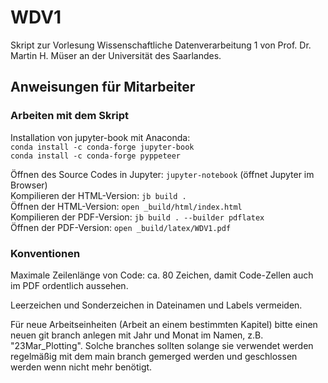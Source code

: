 # WDV1
Skript zur Vorlesung Wissenschaftliche Datenverarbeitung 1 von Prof. Dr. Martin H. Müser an der Universität des Saarlandes.

## Anweisungen für Mitarbeiter

### Arbeiten mit dem Skript
Installation von jupyter-book mit Anaconda:  
`conda install -c conda-forge jupyter-book`  
`conda install -c conda-forge pyppeteer`  

Öffnen des Source Codes in Jupyter: `jupyter-notebook` (öffnet Jupyter im Browser)  
Kompilieren der HTML-Version: `jb build .`  
Öffnen der HTML-Version: `open _build/html/index.html`  
Kompilieren der PDF-Version: `jb build . --builder pdflatex`  
Öffnen der PDF-Version: `open _build/latex/WDV1.pdf`  

### Konventionen

Maximale Zeilenlänge von Code: ca. 80 Zeichen, damit Code-Zellen auch im PDF ordentlich aussehen.

Leerzeichen und Sonderzeichen in Dateinamen und Labels vermeiden.

Für neue Arbeitseinheiten (Arbeit an einem bestimmten Kapitel) bitte einen neuen git branch anlegen mit Jahr und Monat im Namen, z.B. "23Mar_Plotting". 
Solche branches sollten solange sie verwendet werden regelmäßig mit dem main branch gemerged werden und geschlossen werden wenn nicht mehr benötigt.

